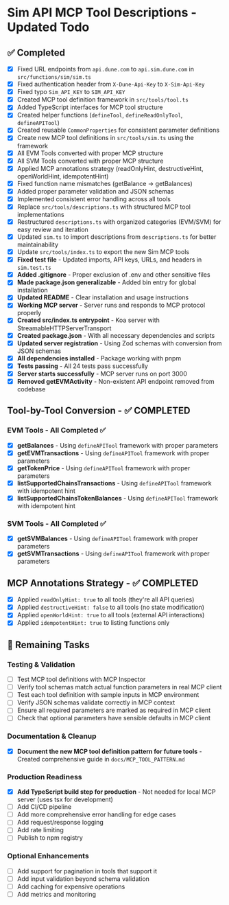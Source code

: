 # Sim API MCP Tool Descriptions - Updated Todo

## ✅ Completed
- [x] Fixed URL endpoints from `api.dune.com` to `api.sim.dune.com` in `src/functions/sim/sim.ts`
- [x] Fixed authentication header from `X-Dune-Api-Key` to `X-Sim-Api-Key`
- [x] Fixed typo `Sim_API_KEY` to `SIM_API_KEY`
- [x] Created MCP tool definition framework in `src/tools/tool.ts`
- [x] Added TypeScript interfaces for MCP tool structure
- [x] Created helper functions (`defineTool`, `defineReadOnlyTool`, `defineAPITool`)
- [x] Created reusable `CommonProperties` for consistent parameter definitions
- [x] Create new MCP tool definitions in `src/tools/sim.ts` using the framework
- [x] All EVM Tools converted with proper MCP structure
- [x] All SVM Tools converted with proper MCP structure
- [x] Applied MCP annotations strategy (readOnlyHint, destructiveHint, openWorldHint, idempotentHint)
- [x] Fixed function name mismatches (getBalance → getBalances)
- [x] Added proper parameter validation and JSON schemas
- [x] Implemented consistent error handling across all tools
- [x] Replace `src/tools/descriptions.ts` with structured MCP tool implementations
- [x] Restructured `descriptions.ts` with organized categories (EVM/SVM) for easy review and iteration
- [x] Updated `sim.ts` to import descriptions from `descriptions.ts` for better maintainability
- [x] Update `src/tools/index.ts` to export the new Sim MCP tools
- [x] **Fixed test file** - Updated imports, API keys, URLs, and headers in `sim.test.ts`
- [x] **Added .gitignore** - Proper exclusion of .env and other sensitive files
- [x] **Made package.json generalizable** - Added bin entry for global installation
- [x] **Updated README** - Clear installation and usage instructions
- [x] **Working MCP server** - Server runs and responds to MCP protocol properly
- [x] **Created src/index.ts entrypoint** - Koa server with StreamableHTTPServerTransport
- [x] **Created package.json** - With all necessary dependencies and scripts
- [x] **Updated server registration** - Using Zod schemas with conversion from JSON schemas
- [x] **All dependencies installed** - Package working with pnpm
- [x] **Tests passing** - All 24 tests pass successfully
- [x] **Server starts successfully** - MCP server runs on port 3000
- [x] **Removed getEVMActivity** - Non-existent API endpoint removed from codebase

## Tool-by-Tool Conversion - ✅ COMPLETED

### EVM Tools - All Completed ✅
- [x] **getBalances** - Using `defineAPITool` framework with proper parameters
- [x] **getEVMTransactions** - Using `defineAPITool` framework with proper parameters  
- [x] **getTokenPrice** - Using `defineAPITool` framework with proper parameters
- [x] **listSupportedChainsTransactions** - Using `defineAPITool` framework with idempotent hint
- [x] **listSupportedChainsTokenBalances** - Using `defineAPITool` framework with idempotent hint

### SVM Tools - All Completed ✅
- [x] **getSVMBalances** - Using `defineAPITool` framework with proper parameters
- [x] **getSVMTransactions** - Using `defineAPITool` framework with proper parameters

## MCP Annotations Strategy - ✅ COMPLETED
- [x] Applied `readOnlyHint: true` to all tools (they're all API queries)
- [x] Applied `destructiveHint: false` to all tools (no state modification)
- [x] Applied `openWorldHint: true` to all tools (external API interactions)
- [x] Applied `idempotentHint: true` to listing functions only

## 🚧 Remaining Tasks

### Testing & Validation
- [ ] Test MCP tool definitions with MCP Inspector
- [ ] Verify tool schemas match actual function parameters in real MCP client
- [ ] Test each tool definition with sample inputs in MCP environment
- [ ] Verify JSON schemas validate correctly in MCP context
- [ ] Ensure all required parameters are marked as required in MCP client
- [ ] Check that optional parameters have sensible defaults in MCP client

### Documentation & Cleanup
- [x] **Document the new MCP tool definition pattern for future tools** - Created comprehensive guide in `docs/MCP_TOOL_PATTERN.md`

### Production Readiness
- [x] **Add TypeScript build step for production** - Not needed for local MCP server (uses tsx for development)
- [ ] Add CI/CD pipeline
- [ ] Add more comprehensive error handling for edge cases
- [ ] Add request/response logging
- [ ] Add rate limiting
- [ ] Publish to npm registry

### Optional Enhancements
- [ ] Add support for pagination in tools that support it
- [ ] Add input validation beyond schema validation
- [ ] Add caching for expensive operations
- [ ] Add metrics and monitoring